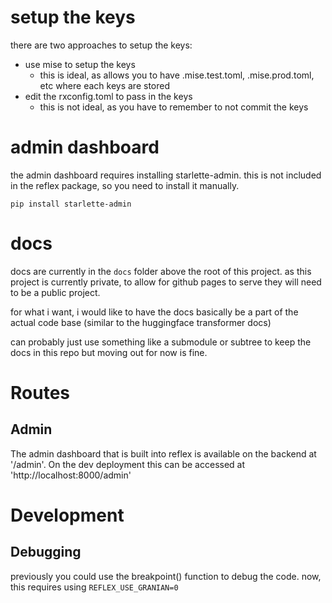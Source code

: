 # setup the keys

there are two approaches to setup the keys:

- use mise to setup the keys
  - this is ideal, as allows you to have .mise.test.toml, .mise.prod.toml, etc where each keys are stored
- edit the rxconfig.toml to pass in the keys
  - this is not ideal, as you have to remember to not commit the keys

# admin dashboard

the admin dashboard requires installing starlette-admin. this is not included in the reflex package, so you need to install it manually.

```
pip install starlette-admin
```

# docs

docs are currently in the `docs` folder above the root of this project. as this project is currently private, to allow for github pages to serve they will need to be a public project.

for what i want, i would like to have the docs basically be a part of the actual code base (similar to the huggingface transformer docs)

can probably just use something like a submodule or subtree to keep the docs in this repo but moving out for now is fine.

# Routes

## Admin

The admin dashboard that is built into reflex is available on the backend at '/admin'. On the dev deployment this can be accessed at 'http://localhost:8000/admin'

# Development

## Debugging

previously you could use the breakpoint() function to debug the code. now, this requires using `REFLEX_USE_GRANIAN=0`
